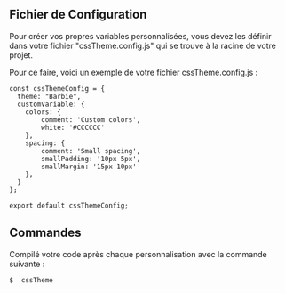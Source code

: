 ## Fichier de Configuration

Pour créer vos propres variables personnalisées, vous devez les définir dans votre fichier "cssTheme.config.js" qui se trouve à la racine de votre projet.

Pour ce faire, voici un exemple de votre fichier cssTheme.config.js :


``` 
const cssThemeConfig = {
  theme: "Barbie",
  customVariable: {
    colors: {
        comment: 'Custom colors',
        white: '#CCCCCC'
    },
    spacing: {
        comment: 'Small spacing',
        smallPadding: '10px 5px',
        smallMargin: '15px 10px'
    },
  }
};

export default cssThemeConfig; 

```

## Commandes

Compilé votre code après chaque personnalisation avec la commande suivante :

    $  cssTheme
